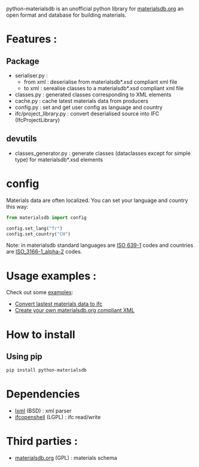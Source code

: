 python-materialsdb is an unofficial python library for [materialsdb.org][1] an open format and database for building materials.

# Features :
## Package
* serialiser.py :
    * from xml : deserialise from materialsdb*.xsd compliant xml file
    * to xml : serealise classes to a materialsdb*.xsd compliant xml file
* classes.py : generated classes corresponding to XML elements
* cache.py : cache latest materials data from producers
* config.py : set and get user config as language and country
* ifc/project_library.py : convert deserialised source into IFC (IfcProjectLibrary)

## devutils
* classes_generator.py : generate classes (dataclasses except for simple type) for materialsdb*.xsd elements

# config
Materials data are often localized. You can set your language and country this way:
```python
from materialsdb import config

config.set_lang("fr")
config.set_country("CH")
```
Note: in materialsdb standard languages are [ISO 639-1](https://en.wikipedia.org/wiki/List_of_ISO_639-1_codes) codes and countries are [ISO_3166-1_alpha-2](https://en.wikipedia.org/wiki/ISO_3166-1_alpha-2) codes.

# Usage examples :
Check out some [examples](examples):
* [Convert lastest materials data to ifc](examples/generate_ifc_project_libraries.py)
* [Create your own materialsdb.org compliant XML](examples/create_layers.py)

# How to install
## Using pip
```bash
pip install python-materialsdb
```

# Dependencies
* [lxml][2] (BSD) : xml parser
* [ifcopenshell][3] (LGPL) : ifc read/write

# Third parties :
* [materialsdb.org][1] (GPL) : materials schema

[1]: http://www.materialsdb.org
[2]: https://lxml.de
[3]: ifcopenshell.org